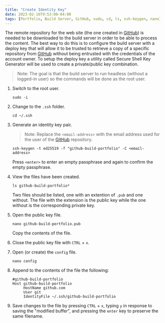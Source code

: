```yaml
---
title: "Create Identity Key"
date: 2023-02-16T9:53:00-04:00
tags: [Portfolio, Build Server, GitHub, sudo, cd, ls, ssh-keygen, nano]
---
```

The remote repository for the web site (the one created in [GitHub](https://github.com/)) is needed to be downloaded to the build server in order to be able to process the content.  The best way to do this is to configure the build server with a deploy key that will allow it to be trusted to retrieve a copy of a specific repository from [GitHub](https://github.com/) without being entrusted with the credentials of the account owner.  To setup the deploy key a utility called Secure Shell Key Generator will be used to create a private/public key combination.

> Note: The goal is that the build server to run headless (without a logged-in user) so the commands will be done as the root user.

1. Switch to the root user.

   ```
   sudo -i
   ```

1. Change to the `.ssh` folder.

   ```
   cd ~/.ssh
   ```
   
1. Generate an identity key pair.

   > Note: Replace the `<email-address>` with the email address used for the user of the [GitHub](https://github.com/) repository.

   ```
   ssh-keygen -t ed25519 -f "github-build-portfolio" -C <email-address>
   ```

   Press `<enter>` to enter an empty passphrase and again to confirm the empty passphrase.

1. View the files have been created.

   ```
   ls github-build-portfolio*
   ```

   Two files should be listed, one with an extention of `.pub` and one without.  The file with the extension is the public key while the one without is the corresponding private key.

1. Open the public key file.

   ```
   nano github-build-portfolio.pub
   ```

   Copy the contents of the file.

1. Close the public key file with `CTRL` + `x`.

1. Open (or create) the `config` file.

   ```
   nano config
   ```

1. Append to the contents of the file the following:

   ```
   #github-build-portfolio
   Host github-build-portfolio
        HostName github.com
        User git
        IdentityFile ~/.ssh/github-build-portfolio
    ```

1. Save changes to the file by pressing `CTRL` + `x`, typing `y` in response to saving the "modified buffer", and pressing the `enter` key to preserve the same filename.